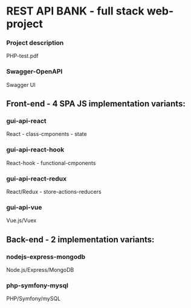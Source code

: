 # REST API BANK - full stack web-project

### Project description 

PHP-test.pdf

### Swagger-OpenAPI

Swagger UI

## Front-end - 4 SPA JS implementation variants:

### gui-api-react

React - class-cmponents - state 

### gui-api-react-hook

React-hook - functional-cmponents 

### gui-api-react-redux

React/Redux - store-actions-reducers 

### gui-api-vue

Vue.js/Vuex

## Back-end - 2 implementation variants:

### nodejs-express-mongodb

Node.js/Express/MongoDB

### php-symfony-mysql

PHP/Symfony/mySQL

